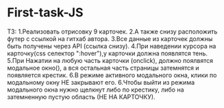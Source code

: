 # First-task-JS
ТЗ:
1.Реализовать отрисовку 9 карточек.
2.А также снизу расположить футер с ссылкой на гитхаб автора.
3.Все данные из карточек должны быть получены через API (ссылка снизу). 
4.При наведении курсора на карточку(css селектор ":hover"),у карточки должна появлятся тень. 
5.При Нажатии на любую часть  карточки (onclick), должно поялвятся модальное окно(),
а вся остальная часть страницы затемнятся и появляется крестик. 
6.В режиме активного модального окна, клики по модальному окну НЕ закрывают его.
6.Чтобы выйти из режима модального окна нужно щелкнут либо по крестику, либо на затемненную пустую область  (НЕ НА КАРТОЧКУ).
